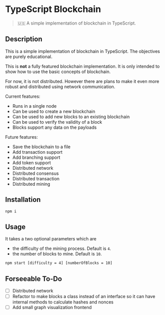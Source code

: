 # TypeScript Blockchain

> 🇺🇸 A simple implementation of blockchain in TypeScript.

## Description

This is a simple implementation of blockchain in TypeScript. The objectives are purely educational.

This is **not** a fully featured blockchain implementation. It is only intended to show how to use the basic concepts of blockchain.

For now, it is not distributed. However there are plans to make it even more robust and distributed using network communication.

Current features:

- Runs in a single node
- Can be used to create a new blockchain
- Can be used to add new blocks to an existing blockchain
- Can be used to verify the validity of a block
- Blocks support any data on the payloads

Future features:

- Save the blockchain to a file
- Add transaction support
- Add branching support
- Add token support
- Distributed network
- Distributed consensus
- Distributed transaction
- Distributed mining

## Installation

```bash
npm i
```

## Usage

It takes a two optional parameters which are

- the difficulty of the mining process. Default is `4`.
- the number of blocks to mine. Default is `10`.

```bash
npm start [difficulty = 4] [numberOfBlocks = 10]
```

## Forseeable To-Do

- [ ] Distributed network
- [ ] Refactor to make blocks a class instead of an interface so it can have internal methods to calculate hashes and nonces
- [ ] Add small graph visualization frontend
